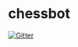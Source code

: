 # chessbot

[![Gitter](https://badges.gitter.im/chessbot-talks/community.svg)](https://gitter.im/chessbot-talks/community?utm_source=badge&utm_medium=badge&utm_campaign=pr-badge&utm_content=badge)